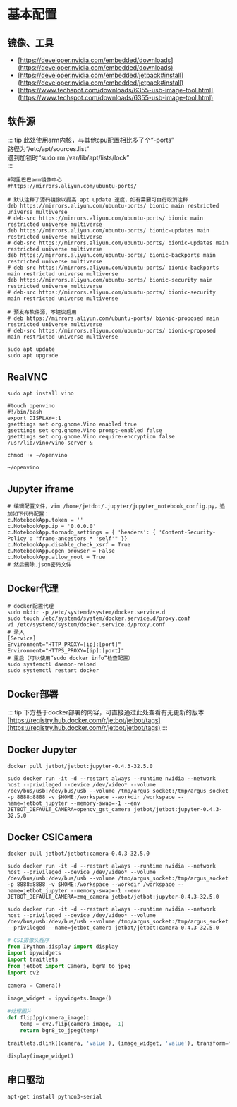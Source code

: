 # 基本配置
## 镜像、工具
* [https://developer.nvidia.com/embedded/downloads](https://developer.nvidia.com/embedded/downloads)
* [https://developer.nvidia.com/embedded/jetpack#install](https://developer.nvidia.com/embedded/jetpack#install)
* [https://www.techspot.com/downloads/6355-usb-image-tool.html](https://www.techspot.com/downloads/6355-usb-image-tool.html)
## 软件源
::: tip
此处使用arm内核，与其他cpu配置相比多了个“-ports”<br/>
路径为“/etc/apt/sources.list“<br/>
遇到加锁时“sudo rm /var/lib/apt/lists/lock”<br/>
:::
```shell script
#阿里巴巴arm镜像中心
#https://mirrors.aliyun.com/ubuntu-ports/

# 默认注释了源码镜像以提高 apt update 速度，如有需要可自行取消注释
deb https://mirrors.aliyun.com/ubuntu-ports/ bionic main restricted universe multiverse
# deb-src https://mirrors.aliyun.com/ubuntu-ports/ bionic main restricted universe multiverse
deb https://mirrors.aliyun.com/ubuntu-ports/ bionic-updates main restricted universe multiverse
# deb-src https://mirrors.aliyun.com/ubuntu-ports/ bionic-updates main restricted universe multiverse
deb https://mirrors.aliyun.com/ubuntu-ports/ bionic-backports main restricted universe multiverse
# deb-src https://mirrors.aliyun.com/ubuntu-ports/ bionic-backports main restricted universe multiverse
deb https://mirrors.aliyun.com/ubuntu-ports/ bionic-security main restricted universe multiverse
# deb-src https://mirrors.aliyun.com/ubuntu-ports/ bionic-security main restricted universe multiverse

# 预发布软件源，不建议启用
# deb https://mirrors.aliyun.com/ubuntu-ports/ bionic-proposed main restricted universe multiverse
# deb-src https://mirrors.aliyun.com/ubuntu-ports/ bionic-proposed main restricted universe multiverse

sudo apt update
sudo apt upgrade
```
## RealVNC
```shell script
sudo apt install vino

#touch openvino
#!/bin/bash
export DISPLAY=:1
gsettings set org.gnome.Vino enabled true
gsettings set org.gnome.Vino prompt-enabled false
gsettings set org.gnome.Vino require-encryption false
/usr/lib/vino/vino-server &

chmod +x ~/openvino

~/openvino
```
## Jupyter iframe
```shell script
# 编辑配置文件，vim /home/jetdot/.jupyter/jupyter_notebook_config.py，追加如下代码配置：
c.NotebookApp.token = ''
c.NotebookApp.ip = '0.0.0.0'
c.NotebookApp.tornado_settings = { 'headers': { 'Content-Security-Policy': "frame-ancestors * 'self'" }}
c.NotebookApp.disable_check_xsrf = True
c.NotebookApp.open_browser = False
c.NotebookApp.allow_root = True
# 然后删除.json密码文件
```
## Docker代理
```shell script
# docker配置代理
sudo mkdir -p /etc/systemd/system/docker.service.d
sudo touch /etc/systemd/system/docker.service.d/proxy.conf
vi /etc/systemd/system/docker.service.d/proxy.conf
# 录入
[Service]
Environment="HTTP_PROXY=[ip]:[port]"
Environment="HTTPS_PROXY=[ip]:[port]"
# 重启（可以使用“sudo docker info”检查配置）
sudo systemctl daemon-reload
sudo systemctl restart docker
```
## Docker部署
::: tip
下方基于docker部署的内容，可直接通过此处查看有无更新的版本
[https://registry.hub.docker.com/r/jetbot/jetbot/tags](https://registry.hub.docker.com/r/jetbot/jetbot/tags)
:::
## Docker Jupyter
```shell script
docker pull jetbot/jetbot:jupyter-0.4.3-32.5.0

sudo docker run -it -d --restart always --runtime nvidia --network host --privileged --device /dev/video* --volume /dev/bus/usb:/dev/bus/usb --volume /tmp/argus_socket:/tmp/argus_socket -p 8888:8888 -v $HOME:/workspace --workdir /workspace --name=jetbot_jupyter --memory-swap=-1 --env JETBOT_DEFAULT_CAMERA=opencv_gst_camera jetbot/jetbot:jupyter-0.4.3-32.5.0
```
## Docker CSICamera
```shell
docker pull jetbot/jetbot:camera-0.4.3-32.5.0

sudo docker run -it -d --restart always --runtime nvidia --network host --privileged --device /dev/video* --volume /dev/bus/usb:/dev/bus/usb --volume /tmp/argus_socket:/tmp/argus_socket -p 8888:8888 -v $HOME:/workspace --workdir /workspace --name=jetbot_jupyter --memory-swap=-1 --env JETBOT_DEFAULT_CAMERA=zmq_camera jetbot/jetbot:jupyter-0.4.3-32.5.0

sudo docker run -it -d --restart always --runtime nvidia --network host --privileged --device /dev/video* --volume /dev/bus/usb:/dev/bus/usb --volume /tmp/argus_socket:/tmp/argus_socket --privileged --name=jetbot_camera jetbot/jetbot:camera-0.4.3-32.5.0
```
```python
# CSI摄像头程序
from IPython.display import display
import ipywidgets
import traitlets
from jetbot import Camera, bgr8_to_jpeg
import cv2

camera = Camera()

image_widget = ipywidgets.Image()

#处理图片
def flipJpg(camera_image):
    temp = cv2.flip(camera_image, -1)
    return bgr8_to_jpeg(temp)

traitlets.dlink((camera, 'value'), (image_widget, 'value'), transform=flipJpg)

display(image_widget)
```
## 串口驱动
```shell script
apt-get install python3-serial
```
